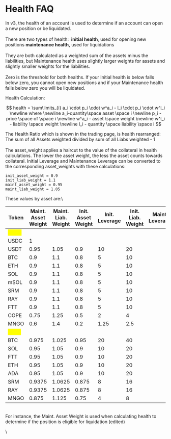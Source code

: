 # Health FAQ

In v3, the health of an account is used to determine if an account can open a new position or be liquidated. \
\
There are two types of health:  **initial health**, used for opening new positions **maintenance health,** used for liquidations   \
\
They are both calculated as a weighted sum of the assets minus the liabilities, but Maintenance health uses slightly larger weights for assets and slightly smaller weights for the liabilities.\
\
Zero is the threshold for both healths. If your Initial health is below falls below zero, you cannot open new positions and if your Maintenance health falls below zero you will be liquidated.

Health Calculation:&#x20;

$$
health = \sum\limits_{i} a_i \cdot p_i \cdot w^a_i - l_i \cdot p_i \cdot w^l_i \newline
where \newline a_i-quantity\space asset \space i \newline p_i - price \space of \space i
\newline w^a_i - asset \space weight
\newline w^l_i - liability \space weight
\newline l_i - quantity \space liability \space i
$$

The Health Ratio which is shown in the trading page, is health rearranged: The sum of all Assets weighted divided by sum of all Liabs weighted - 1\
\
The asset\_weight applies a haircut to the value of the collateral in health calculations. The lower the asset weight, the less the asset counts towards collateral. Initial Leverage and Maintenance Leverage can be converted to the corresponding asset\_weights with these calculations:

```
init_asset_weight = 0.9
init_liab_weight = 1.1
maint_asset_weight = 0.95
maint_liab_weight = 1.05
```

These values by asset are:\


| Token                                        | Maint. Asset Weight | Maint. Liab. Weight | Init. Asset Weight | Init. Leverage | Init. Liab. Weight | Maint. Leverage |
| -------------------------------------------- | ------------------- | ------------------- | ------------------ | -------------- | ------------------ | --------------- |
| <mark style="color:yellow;">**SPOT**</mark>  |                     |                     |                    |                |                    |                 |
| USDC                                         | 1                   |                     |                    |                |                    |                 |
| USDT                                         | 0.95                | 1.05                | 0.9                | 10             | 20                 |                 |
| BTC                                          | 0.9                 | 1.1                 | 0.8                | 5              | 10                 |                 |
| ETH                                          | 0.9                 | 1.1                 | 0.8                | 5              | 10                 |                 |
| SOL                                          | 0.9                 | 1.1                 | 0.8                | 5              | 10                 |                 |
| mSOL                                         | 0.9                 | 1.1                 | 0.8                | 5              | 10                 |                 |
| SRM                                          | 0.9                 | 1.1                 | 0.8                | 5              | 10                 |                 |
| RAY                                          | 0.9                 | 1.1                 | 0.8                | 5              | 10                 |                 |
| FTT                                          | 0.9                 | 1.1                 | 0.8                | 5              | 10                 |                 |
| COPE                                         | 0.75                | 1.25                | 0.5                | 2              | 4                  |                 |
| MNGO                                         | 0.6                 | 1.4                 | 0.2                | 1.25           | 2.5                |                 |
| <mark style="color:yellow;">**PERP**</mark>  |                     |                     |                    |                |                    |                 |
| BTC                                          | 0.975               | 1.025               | 0.95               | 20             | 40                 |                 |
| SOL                                          | 0.95                | 1.05                | 0.9                | 10             | 20                 |                 |
| FTT                                          | 0.95                | 1.05                | 0.9                | 10             | 20                 |                 |
| ETH                                          | 0.95                | 1.05                | 0.9                | 10             | 20                 |                 |
| ADA                                          | 0.95                | 1.05                | 0.9                | 10             | 20                 |                 |
| SRM                                          | 0.9375              | 1.0625              | 0.875              | 8              | 16                 |                 |
| RAY                                          | 0.9375              | 1.0625              | 0.875              | 8              | 16                 |                 |
| MNGO                                         | 0.875               | 1.125               | 0.75               | 4              | 8                  |                 |

\
For instance, the Maint. Asset Weight is used when calculating health to determine if the position is eligible for liquidation (edited)

\




